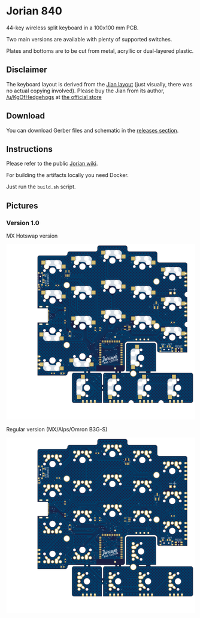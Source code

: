 # Jorian 840

44-key wireless split keyboard in a 100x100 mm PCB.

Two main versions are available with plenty of supported switches.

Plates and bottoms are to be cut from metal, acryllic or dual-layered plastic.

## Disclaimer

The keyboard layout is derived from the [Jian layout](http://www.keyboard-layout-editor.com/#/gists/4b6c2af67148f58ddd6c6b2976c4370f) (just visually, there was no actual copying involved).
Please buy the Jian from its author, [/u/KgOfHedgehogs](http://reddit.com/u/KgOfHedgehogs) at [the official store](https://killswit.ch)

## Download

You can download Gerber files and schematic in the [releases section](https://github.com/krikun98/jorian_840/releases).

## Instructions

Please refer to the public [Jorian wiki](https://github.com/krikun98/jorian_840/wiki).

For building the artifacts locally you need Docker. 

Just run the `build.sh` script.

## Pictures

### Version 1.0

MX Hotswap version

![](images/pcb_hotswap.png)

Regular version (MX/Alps/Omron B3G-S)

![](images/pcb_solder.png)
